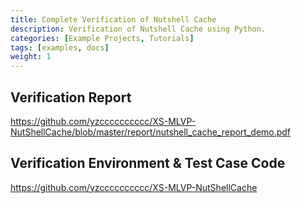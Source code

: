 ```yaml
---
title: Complete Verification of Nutshell Cache
description: Verification of Nutshell Cache using Python.
categories: [Example Projects, Tutorials]
tags: [examples, docs]
weight: 1
---
```


## Verification Report

<https://github.com/yzcccccccccc/XS-MLVP-NutShellCache/blob/master/report/nutshell_cache_report_demo.pdf>

## Verification Environment & Test Case Code

<https://github.com/yzcccccccccc/XS-MLVP-NutShellCache>
